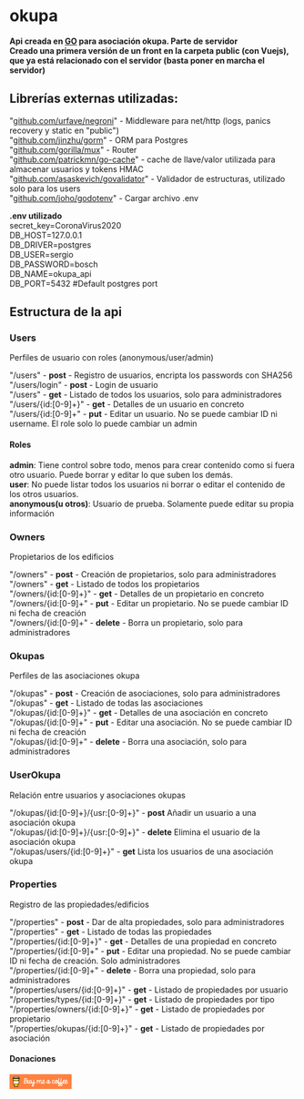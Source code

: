 # okupa
__Api creada en [GO](https://golang.org/) para asociación okupa. Parte de servidor__  
__Creado una primera versión de un front en la carpeta public (con Vuejs), que ya está relacionado con el servidor (basta poner en marcha el servidor)__


## Librerías externas utilizadas:
  "[github.com/urfave/negroni](https://github.com/urfave/negroni)" - Middleware para net/http (logs, panics recovery y static en "public")  
  "[github.com/jinzhu/gorm](https://github.com/jinzhu/gorm)" - ORM para Postgres  
  "[github.com/gorilla/mux](https://github.com/gorilla/mux)" - Router  
  "[github.com/patrickmn/go-cache](https://github.com/patrickmn/go-cache)" - cache de llave/valor utilizada para almacenar usuarios y tokens HMAC  
  "[github.com/asaskevich/govalidator](https://github.com/asaskevich/govalidator)" - Validador de estructuras, utilizado solo para los users  
  "[github.com/joho/godotenv](https://github.com/joho/godotenv)" - Cargar archivo .env
  

__.env utilizado__  
secret_key=CoronaVirus2020   
DB_HOST=127.0.0.1   
DB_DRIVER=postgres   
DB_USER=sergio   
DB_PASSWORD=bosch   
DB_NAME=okupa_api   
DB_PORT=5432 #Default postgres port   

## Estructura de la api  

### Users  
Perfiles de usuario con roles (anonymous/user/admin)   
   
"/users"              - __post__ - Registro de usuarios, encripta los passwords con SHA256  
"/users/login"        - __post__ - Login de usuario  
"/users"              - __get__  - Listado de todos los usuarios, solo para administradores  
"/users/{id:[0-9]+}"  - __get__  - Detalles de un usuario en concreto  
"/users/{id:[0-9]+"   - __put__  - Editar un usuario. No se puede cambiar ID ni username. El role solo lo puede cambiar un admin  

#### Roles  
__admin__: Tiene control sobre todo, menos para crear contenido como si fuera otro usuario. Puede borrar y editar lo que suben los demás.   
__user__: No puede listar todos los usuarios ni borrar o editar el contenido de los otros usuarios.  
__anonymous(u otros)__: Usuario de prueba. Solamente puede editar su propia información   


### Owners   
Propietarios de los edificios   
   
"/owners"              - __post__   - Creación de propietarios, solo para administradores    
"/owners"              - __get__    - Listado de todos los propietarios   
"/owners/{id:[0-9]+}"  - __get__    - Detalles de un propietario en concreto   
"/owners/{id:[0-9]+"   - __put__    - Editar un propietario. No se puede cambiar ID ni fecha de creación     
"/owners/{id:[0-9]+"   - __delete__ - Borra un propietario, solo para administradores   
   
### Okupas   
   
Perfiles de las asociaciones okupa   
   
"/okupas"              - __post__   - Creación de asociaciones, solo para administradores    
"/okupas"              - __get__    - Listado de todas las asociaciones   
"/okupas/{id:[0-9]+}"  - __get__    - Detalles de una asociación en concreto   
"/okupas/{id:[0-9]+"   - __put__    - Editar una asociación. No se puede cambiar ID ni fecha de creación     
"/okupas/{id:[0-9]+"   - __delete__ - Borra una asociación, solo para administradores  
    
### UserOkupa   
   
Relación entre usuarios y asociaciones okupas   
   
"/okupas/{id:[0-9]+}/{usr:[0-9]+}"  - __post__     Añadir un usuario a una asociación okupa   
"/okupas/{id:[0-9]+}/{usr:[0-9]+}"  - __delete__   Elimina el usuario de la asociación okupa   
"/okupas/users/{id:[0-9]+}"         - __get__      Lista los usuarios de una asociación okupa   
   
### Properties   

Registro de las propiedades/edificios   
   
"/properties"                    - __post__   - Dar de alta propiedades, solo para administradores    
"/properties"                    - __get__    - Listado de todas las propiedades    
"/properties/{id:[0-9]+}"        - __get__    - Detalles de una propiedad en concreto   
"/properties/{id:[0-9]+"         - __put__    - Editar una propiedad. No se puede cambiar ID ni fecha de creación. Solo administradores     
"/properties/{id:[0-9]+"         - __delete__ - Borra una propiedad, solo para administradores   
"/properties/users/{id:[0-9]+}"  - __get__    - Listado de propiedades por usuario   
"/properties/types/{id:[0-9]+}"  - __get__    - Listado de propiedades por tipo   
"/properties/owners/{id:[0-9]+}" - __get__    - Listado de propiedades por propietario   
"/properties/okupas/{id:[0-9]+}" - __get__    - Listado de propiedades por asociación    
   
#### Donaciones    
    
<a href="https://www.buymeacoffee.com/yeadan" target="_blank"><img src="https://github.com/yeadan/blockenergy/blob/master/public/default-orange.png" alt="Buy Me A Coffee" style="height: 26px !important;width: 109px !important;" ></a>   
